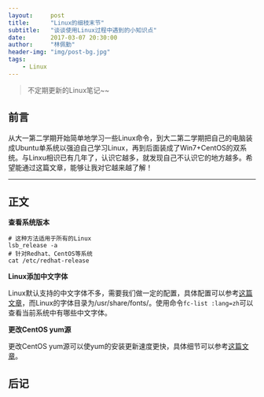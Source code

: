 ```yaml
---
layout:     post
title:      "Linux的细枝末节"
subtitle:   "谈谈使用Linux过程中遇到的小知识点"
date:       2017-03-07 20:30:00
author:     "林佩勤"
header-img: "img/post-bg.jpg"
tags:
    - Linux
---
```


> 不定期更新的Linux笔记~~


## 前言

从大一第二学期开始简单地学习一些Linux命令，到大二第二学期把自己的电脑装成Ubuntu单系统以强迫自己学习Linux，再到后面装成了Win7+CentOS的双系统。与Linxu相识已有几年了，认识它越多，就发现自己不认识它的地方越多。希望能通过这篇文章，能够让我对它越来越了解！

---

## 正文

**查看系统版本**

```shell
# 这种方法适用于所有的Linux
lsb_release -a
# 针对Redhat、CentOS等系统
cat /etc/redhat-release
```

**Linux添加中文字体**

Linux默认支持的中文字体不多，需要我们做一定的配置，具体配置可以参考[这篇文章](http://5iqiong.blog.51cto.com/2999926/1188961)，而Linux的字体目录为/usr/share/fonts/。使用命令`fc-list :lang=zh`可以查看当前系统中有哪些中文字体。

**更改CentOS yum源**

更改CentOS yum源可以使yum的安装更新速度更快，具体细节可以参考[这篇文章](http://www.jianshu.com/p/d8573f9d1f96)。

## 后记




